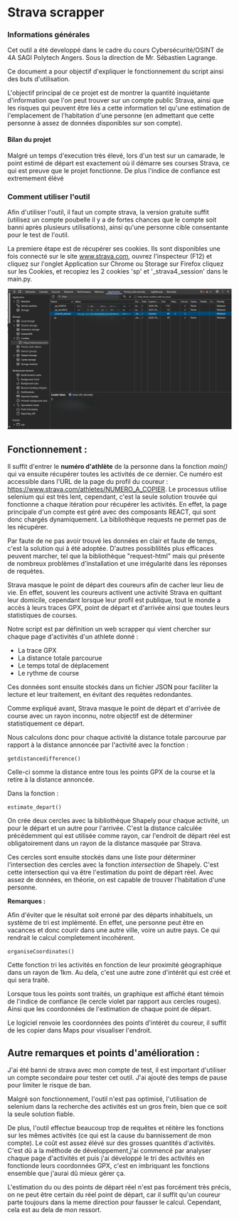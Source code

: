 # Strava scrapper

### Informations générales
Cet outil a été developpé dans le cadre du cours Cybersécurité/OSINT de 4A SAGI Polytech Angers. Sous la direction de 
Mr. Sébastien Lagrange.

Ce document a pour objectif d'expliquer le fonctionnement du script ainsi des buts d'utilisation.

L'objectif principal de ce projet est de montrer la quantité inquiétante d'information que l'on peut
trouver sur un compte public Strava, ainsi que les risques qui peuvent être liés a cette
information tel qu'une estimation de l'emplacement de l'habitation d'une personne (en admettant que
cette personne à assez de données disponibles sur son compte).

#### Bilan du projet

Malgré un temps d'execution très élevé, lors d'un test sur un camarade, le point estimé de départ est exactement où 
il démarre ses courses Strava, ce qui est preuve que le projet fonctionne. De plus l'indice de confiance est extremement élévé

### Comment utiliser l'outil
Afin d'utiliser l'outil, il faut un compte strava, la version gratuite suffit (utilisez un compte poubelle
il y a de fortes chances que le compte soit banni après plusieurs utilisations), ainsi qu'une personne cible
consentante pour le test de l'outil.

La premiere étape est de récupérer ses cookies. Ils sont disponibles une fois connecté sur le site
www.strava.com, ouvrez l'inspecteur (F12) et cliquez sur l'onglet Application sur Chrome ou Storage sur Firefox
cliquez sur les Cookies, et recopiez les 2 cookies 'sp' et '_strava4_session' dans le main.py.






![Screenshot 2025-03-18 204219.png](Screenshot%202025-03-18%20204219.png)




## Fonctionnement :
Il suffit d'entrer le **numéro d'athlète** de la personne dans la fonction _main()_ qui va ensuite 
récupérer toutes les activités de ce dernier. Ce numéro est accessible dans l'URL de la page du profil du coureur :
https://www.strava.com/athletes/NUMERO_A_COPIER. Le processus utilise selenium qui est très lent,
cependant, c'est la seule solution trouvée qui fonctionne a chaque itération pour récupérer les activités.
En effet, la page principale d'un compte est géré avec des composants REACT, qui sont donc chargés dynamiquement. 
La bibliothèque requests ne permet pas de les récupérer.

Par faute de ne pas avoir trouvé les données en clair et faute de temps, c'est la solution qui à été adoptée.
D'autres possiblilités plus efficaces peuvent marcher, tel que la bibliothèque "request-html" mais qui présente de
nombreux problèmes d'installation et une irrégularité dans les réponses de requètes.

Strava masque le point de départ des coureurs afin de cacher leur lieu de vie. En effet, souvent
les coureurs activent une activité Strava en quittant leur domicile, cependant lorsque leur profil est publique,
tout le monde a accès à leurs traces GPX, point de départ et d'arrivée ainsi que toutes leurs 
statistiques de courses.

Notre script est par définition un web scrapper qui vient chercher sur chaque page d'activités
d'un athlete donné :

- La trace GPX
- La distance totale parcourue
- Le temps total de déplacement
- Le rythme de course

Ces données sont ensuite stockés dans un fichier JSON pour faciliter
la lecture et leur traitement, en évitant des requètes redondantes.

Comme expliqué avant, Strava masque le point de départ et d'arrivée de course
avec un rayon inconnu, notre objectif est de déterminer statistiquement ce départ.

Nous calculons donc pour chaque activité la distance totale parcourue par rapport
à la distance annoncée par l'activité avec la fonction : 

    getdistancedifference()

Celle-ci somme la distance entre tous les points GPX de la course et la retire à
la distance annoncée.

Dans la fonction :

    estimate_depart()

On crée deux cercles avec la bibliothèque Shapely pour chaque activité, un pour 
le départ et un autre pour l'arrivée. C'est la distance calculée précédemment qui est utilisée
comme rayon, car l'endroit de départ réel est obligatoirement dans un rayon de la distance masquée 
par Strava.

Ces cercles sont ensuite stockés dans une liste pour déterminer l'intersection des
cercles avec la fonction *intersection* de Shapely. C'est cette intersection qui va 
être l'estimation du point de départ réel. Avec assez de données, en théorie, on est capable 
de trouver l'habitation d'une personne.



**Remarques :**

Afin d'éviter que le résultat soit erroné par des départs inhabituels, un système
de tri est implémenté. En effet, une personne peut être en vacances et donc courir 
dans une autre ville, voire un autre pays. Ce qui rendrait le calcul completement incohérent.

    organiseCoordinates()

Cette fonction tri les activités en fonction de leur proximité géographique dans un 
rayon de 1km. Au dela, c'est une autre zone d'intérèt qui est créé et qui sera
traité.


Lorsque tous les points sont traités, un graphique est affiché étant témoin de l'indice de 
confiance (le cercle violet par rapport aux cercles rouges). Ainsi que les coordonnées de l'estimation 
de chaque point de départ.

Le logiciel renvoie les coordonnées des points d'intérèt du coureur, il suffit de les copier dans Maps pour visualiser
l'endroit.


## Autre remarques et points d'amélioration :

J'ai été banni de strava avec mon compte de test, il est important d'utiliser un compte secondaire 
pour tester cet outil. J'ai ajouté des temps de pause pour limiter le risque de ban.

Malgré son fonctionnement, l'outil n'est pas optimisé, l'utilisation de selenium dans la
recherche des activités est un gros frein, bien que ce soit la seule solution fiable. 

De plus, l'outil effectue beaucoup trop de requêtes et réitère les fonctions sur les mêmes 
activités (ce qui est la cause du bannissement de mon compte). Le coût est assez élévé sur des grosses quantités d'activités.
C'est dû a la méthode de développement,j'ai commencé par analyser chaque page d'activités et puis j'ai développé le tri
des activités en fonctionde leurs coordonnées GPX, c'est en imbriquant les fonctions ensemble que j'aurai dû mieux gérer ça.

L'estimation du ou des points de départ réel n'est pas forcément très précis, on ne peut être certain du réel point 
de départ, car il suffit qu'un coureur parte toujours dans la meme direction pour fausser le calcul.
Cependant, cela est au dela de mon ressort.
